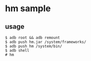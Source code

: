 hm sample
========================================

usage
----------------------------------------

```
$ adb root && adb remount
$ adb push hm.jar /system/frameworks/
$ adb push hm /system/bin/
$ adb shell
# hm
```